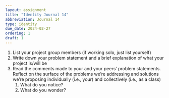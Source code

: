 ```yaml
---
layout: assignment
title: "Identity Journal 14"
abbreviation: Journal 14
type: identity
due_date: 2024-02-27
ordering: 1
draft: 1
---
```


1. List your project group members (if working solo, just list yourself)
1. Write down your problem statement and a brief explanation of what your project is/will be
1. Read the comments made to your and your peers’ problem statements. Reflect on the surface of the problems we’re addressing and solutions we’re proposing individually (i.e., your) and collectively (i.e., as a class) 
    1. What do you notice? 
    1. What do you wonder?
